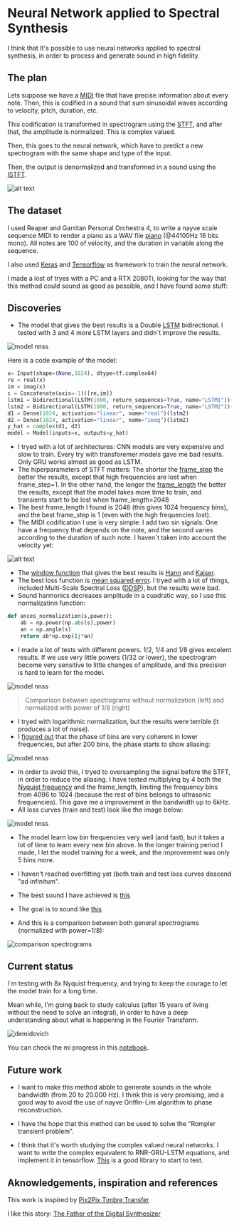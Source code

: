 # Neural Network applied to Spectral Synthesis

I think that It's possible to use neural networks applied to spectral synthesis, in order to process and generate sound in high fidelity.

## The plan

Lets suppose we have a [MIDI](https://en.wikipedia.org/wiki/MIDI) file that have precise information about every note. Then, this is codified in a sound that sum sinusoidal waves according to velocity, pitch, duration, etc.

This codification is transformed in spectrogram using the [STFT](https://en.wikipedia.org/wiki/Short-time_Fourier_transform), and after that, the amplitude is normalized. This is complex valued.

Then, this goes to the neural network, which have to predict a new spectrogram with the same shape and type of the input.

Then, the output is denormalized and transformed in a sound using the [ISTFT](https://en.wikipedia.org/wiki/Short-time_Fourier_transform#Inverse_STFT).

![alt text](img/diagram.png)

## The dataset

I used Reaper and Garritan Personal Orchestra 4, to write a nayve scale sequence MIDI to render a piano as a WAV file [piano](http://ances.ai/nnss/piano_mono.wav) (@44100Hz 16 bits mono). All notes are 100 of velocity, and the duration in variable along the sequence.

I also used [Keras](https://keras.io/) and [Tensorflow](https://www.tensorflow.org/) as framework to train the neural network.

I made a lost of tryes with a PC and a RTX 2080Ti, looking for the way that this method could sound as good as possible, and I have found some stuff:

## Discoveries

* The model that gives the best results is a Double [LSTM](https://en.wikipedia.org/wiki/Long_short-term_memory) bidirectional. I tested with 3 and 4 more LSTM layers and didn´t improve the results. 

![model nnss](img/model.png "best model nnss double lstm bidirectional")

Here is a code example of the model:

```python
x= Input(shape=(None,1024), dtype=tf.complex64)
re = real(x)
im = imag(x)
c = Concatenate(axis=-1)([re,im])
lstm1 = Bidirectional(LSTM(1000, return_sequences=True, name="LSTM1"))(c)
lstm2 = Bidirectional(LSTM(1000, return_sequences=True, name="LSTM2"))(lstm1)
d1 = Dense(1024, activation="linear", name="real")(lstm2)
d2 = Dense(1024, activation="linear", name="imag")(lstm2)
y_hat = complex(d1, d2)
model = Model(inputs=x, outputs=y_hat)
```

* I tryed with a lot of architectures: CNN models are very expensive and slow to train. Every try with transforemer models gave me bad results. Only GRU works almost as good as LSTM.
* The hiperparameters of STFT matters: The shorter the [frame_step](https://www.tensorflow.org/api_docs/python/tf/signal/stft) the better the results, except that high frequencies are lost when frame_step=1. In the other hand, the longer the [frame_length](https://www.tensorflow.org/api_docs/python/tf/signal/stft) the better the results, except that the model takes more time to train, and transients start to be lost when frame_length>2048
* The best frame_length I found is 2048 (this gives 1024 frequency bins), and the best frame_step is 1 (even with the high frequencies lost).
* The MIDI codification I use is very simple: I add two sin signals: One have a frequency that depends on the note, and the second varies according to the duration of such note. I haven´t taken into account the velocity yet:

![alt text](img/codification.png)

* The [window function](https://en.wikipedia.org/wiki/Window_function) that gives the best results is [Hann](https://en.wikipedia.org/wiki/Window_function#Hann_and_Hamming_windows) and [Kaiser](https://en.wikipedia.org/wiki/Window_function#Kaiser_window).
* The best loss function is [mean squared error](https://en.wikipedia.org/wiki/Mean_squared_error). I tryed with a lot of things, included Multi-Scale Spectral Loss ([DDSP](https://openreview.net/forum?id=B1x1ma4tDr)), but the results were bad.
* Sound harmonics decreases amplitude in a cuadratic way, so I use this normalizatinn function:

```python
def ances_normalization(s,power):
    ab = np.power(np.abs(s),power)
    an = np.angle(s)
    return ab*np.exp(1j*an) 
```

* I made a lot of tests with different powers. 1/2, 1/4 and 1/8 gives excelent results. If we use very little powers (1/32 or lower), the spectrogram become very sensitive to little changes of amplitude, and this precision is hard to learn for the model.

![model nnss](img/comparison_normalization1.png "Comparison between spectrograms without normalization and normalized with power of 1/8")

> Comparison between spectrograms without normalization (left) and normalized with power of 1/8 (right)

* I tryed with logarithmic normalization, but the results were terrible (it produces a lot of noise).
* I [figured out](notebooks/phase_analisys.ipynb) that the phase of bins are very coherent in lower frequencies, but after 200 bins, the phase starts to show aliasing:

![model nnss](img/phase_bins.gif "sin of bins phase")

* In order to avoid this, I tryed to oversampling the signal before the STFT, in order to reduce the aliasing. I have tested multiplying by 4 both the [Nyquist frequency](https://en.wikipedia.org/wiki/Nyquist_frequency) and the frame_length, limiting the frequency bins from 4096 to 1024 (because the rest of bins belongs to ultrasonic frequencies). This gave me a improvement in the bandwidth up to 6kHz.
* All loss curves (train and test) look like the image below:

![model nnss](img/loss.png "loss curve")

* The model learn low bin frequencies very well (and fast), but it takes a lot of time to learn every new bin above. In the longer training period I made, I let the model training for a week, and the improvement was only 5 bins more.

* I haven't reached overfitting yet (both train and test loss curves descend "ad infinitum". 

* The best sound I have achieved is [this](http://ances.ai/nnss/test_sounds/best2.wav )

* The goal is to sound like [this](http://ances.ai/nnss/notebooks/data/bach_test_short.wav )

* And this is a comparison between both general spectrograms (normalized with power=1/8):

![comparison spectrograms](img/comparison_pred.png "Comparison between spectrograms")

## Current status

I´m testing with 8x Nyquist frequency, and trying to keep the courage to let the model train for a long time.

Mean while, I'm going back to study calculus (after 15 years of living without the need to solve an integral), in order to have a deep understanding about what is happening in the Fourier Transform.

![demidovich](img/demidovich.png "Demidovich")

You can check the mi progress in this [notebook](notebooks/train.ipynb).

## Future work

* I want to make this method abble to generate sounds in the whole bandwidth (from 20 to 20.000 Hz). I think this is very promising, and a good way to avoid the use of nayve Griffin-Lim algorithm to phase reconstruction.

* I have the hope that this method can be used to solve the "Rompler transient problem".

* I think that it's worth studying the complex valued neural networks. I want to write the complex equivalent to RNR-GRU-LSTM equations, and implement it in tensorflow. [This](https://github.com/NEGU93/cvnn) is a good library to start to test.


## Aknowledgements, inspiration and references

This work is inspired by [Pix2Pix Timbre Transfer](https://github.com/hmartelb/Pix2Pix-Timbre-Transfer)

I like this story: [The Father of the Digital Synthesizer](https://priceonomics.com/the-father-of-the-digital-synthesizer/)
